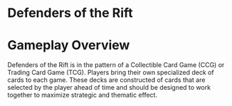 # Defenders of the Rift
# Gameplay Overview

Defenders of the Rift is in the pattern of a Collectible Card Game (CCG) or Trading Card Game (TCG).
Players bring their own specialized deck of cards to each game. These decks are constructed of cards
that are selected by the player ahead of time and should be designed to work together to maximize
strategic and thematic effect.
